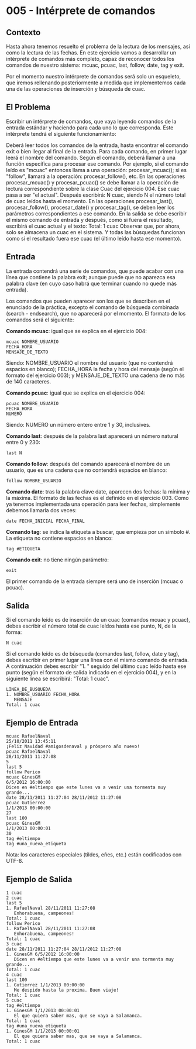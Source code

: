 # 005 - Intérprete de comandos

## Contexto

Hasta ahora tenemos resuelto el problema de la lectura de los mensajes, así como la lectura de las fechas. En este ejercicio vamos a desarrollar un intérprete de comandos más completo, capaz de reconocer todos los comandos de nuestro sistema: mcuac, pcuac, last, follow, date, tag y exit.

Por el momento nuestro intérprete de comandos será solo un esqueleto, que iremos rellenando posteriormente a medida que implementemos cada una de las operaciones de inserción y búsqueda de cuac.

## El Problema

Escribir un intérprete de comandos, que vaya leyendo comandos de la entrada estándar y haciendo para cada uno lo que corresponda. Este intérprete tendrá el siguiente funcionamiento:

Deberá leer todos los comandos de la entrada, hasta encontrar el comando exit o bien llegar al final de la entrada.
Para cada comando, en primer lugar leerá el nombre del comando. Según el comando, deberá llamar a una función específica para procesar ese comando. Por ejemplo, si el comando leído es "mcuac" entonces llama a una operación: procesar_mcuac(); si es "follow", llamará a la operación: procesar_follow(), etc.
En las operaciones procesar_mcuac() y procesar_pcuac() se debe llamar a la operación de lectura correspondiente sobre la clase Cuac del ejercicio 004. Ese cuac pasa a ser "el actual". Después escribirá: N cuac, siendo N el número total de cuac leídos hasta el momento.
En las operaciones procesar_last(), procesar_follow(), procesar_date() y procesar_tag(), se deben leer los parámetros correspondientes a ese comando. En la salida se debe escribir el mismo comando de entrada y después, como si fuera el resultado, escribirá el cuac actual y el texto: Total: 1 cuac
Observar que, por ahora, solo se almacena un cuac en el sistema. Y todas las búsquedas funcionan como si el resultado fuera ese cuac (el último leído hasta ese momento).

## Entrada

La entrada contendrá una serie de comandos, que puede acabar con una línea que contiene la palabra exit; aunque puede que no aparezca esa palabra clave (en cuyo caso habrá que terminar cuando no quede más entrada).

Los comandos que pueden aparecer son los que se describen en el enunciado de la práctica, excepto el comando de búsqueda combinada (search - endsearch), que no aparecerá por el momento. El formato de los comandos será el siguiente:

**Comando mcuac**: igual que se explica en el ejercicio 004:

```
mcuac NOMBRE_USUARIO
FECHA_HORA
MENSAJE_DE_TEXTO
```

Siendo: NOMBRE_USUARIO el nombre del usuario (que no contendrá espacios en blanco); FECHA_HORA la fecha y hora del mensaje (según el formato del ejercicio 003); y MENSAJE_DE_TEXTO una cadena de no más de 140 caracteres.

**Comando pcuac**: igual que se explica en el ejercicio 004:

```
pcuac NOMBRE_USUARIO
FECHA_HORA
NUMERO
```

Siendo: NUMERO un número entero entre 1 y 30, inclusives.

**Comando last**: después de la palabra last aparecerá un número natural entre 0 y 230:

`last N`

**Comando follow**: después del comando aparecerá el nombre de un usuario, que es una cadena que no contendrá espacios en blanco:

`follow NOMBRE_USUARIO`

**Comando date**: tras la palabra clave date, aparecen dos fechas: la mínima y la máxima. El formato de las fechas es el definido en el ejercicio 003. Como ya tenemos implementada una operación para leer fechas, simplemente debemos llamarla dos veces:

`date FECHA_INICIAL FECHA_FINAL`

**Comando tag**: se indica la etiqueta a buscar, que empieza por un símbolo #. La etiqueta no contiene espacios en blanco:

`tag #ETIQUETA`

**Comando exit**: no tiene ningún parámetro:

`exit`

El primer comando de la entrada siempre será uno de inserción (mcuac o pcuac).

## Salida

Si el comando leído es de inserción de un cuac (comandos mcuac y pcuac), debes escribir el número total de cuac leídos hasta ese punto, N, de la forma:

`N cuac`

Si el comando leído es de búsqueda (comandos last, follow, date y tag), debes escribir en primer lugar una línea con el mismo comando de entrada. A continuación debes escribir "1. " seguido del último cuac leído hasta ese punto (según el formato de salida indicado en el ejercicio 004), y en la siguiente línea se escribirá: "Total: 1 cuac".

```
LINEA_DE_BUSQUEDA
1. NOMBRE_USUARIO FECHA_HORA
   MENSAJE
Total: 1 cuac
```

## Ejemplo de Entrada

```
mcuac RafaelNaval
25/10/2011 13:45:11
¡Feliz Navidad #amigosdenaval y próspero año nuevo!
pcuac RafaelNaval
28/11/2011 11:27:08
5
last 5
follow Perico
mcuac GinesGM
6/5/2012 16:00:00
Dicen en #eltiempo que este lunes va a venir una tormenta muy grande...
date 28/11/2011 11:27:04 28/11/2012 11:27:08
pcuac Gutierrez
1/1/2013 00:00:00
27
last 100
pcuac GinesGM
1/1/2013 00:00:01
30
tag #eltiempo
tag #una_nueva_etiqueta
```

Nota: los caracteres especiales (tildes, eñes, etc.) están codificados con UTF-8.

## Ejemplo de Salida

```
1 cuac
2 cuac
last 5
1. RafaelNaval 28/11/2011 11:27:08
   Enhorabuena, campeones!
Total: 1 cuac
follow Perico
1. RafaelNaval 28/11/2011 11:27:08
   Enhorabuena, campeones!
Total: 1 cuac
3 cuac
date 28/11/2011 11:27:04 28/11/2012 11:27:08
1. GinesGM 6/5/2012 16:00:00
   Dicen en #eltiempo que este lunes va a venir una tormenta muy grande...
Total: 1 cuac
4 cuac
last 100
1. Gutierrez 1/1/2013 00:00:00
   Me despido hasta la proxima. Buen viaje!
Total: 1 cuac
5 cuac
tag #eltiempo
1. GinesGM 1/1/2013 00:00:01
   El que quiera saber mas, que se vaya a Salamanca.
Total: 1 cuac
tag #una_nueva_etiqueta
1. GinesGM 1/1/2013 00:00:01
   El que quiera saber mas, que se vaya a Salamanca.
Total: 1 cuac
```
